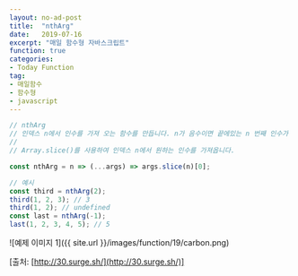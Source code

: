 ```yaml
---
layout: no-ad-post
title:  "nthArg"
date:   2019-07-16
excerpt: "매일 함수형 자바스크립트"
function: true
categories:
- Today Function
tag:
- 매일함수
- 함수형
- javascript
---
```


```javascript
// nthArg
// 인덱스 n에서 인수를 가져 오는 함수를 만듭니다. n가 음수이면 끝에있는 n 번째 인수가 반환됩니다.
// 
// Array.slice()를 사용하여 인덱스 n에서 원하는 인수를 가져옵니다.

const nthArg = n => (...args) => args.slice(n)[0];

// 예시
const third = nthArg(2);
third(1, 2, 3); // 3
third(1, 2); // undefined
const last = nthArg(-1);
last(1, 2, 3, 4, 5); // 5
```

![예제 이미지 1]({{ site.url }}/images/function/19/carbon.png)

[출처: [http://30.surge.sh/](http://30.surge.sh/)]
